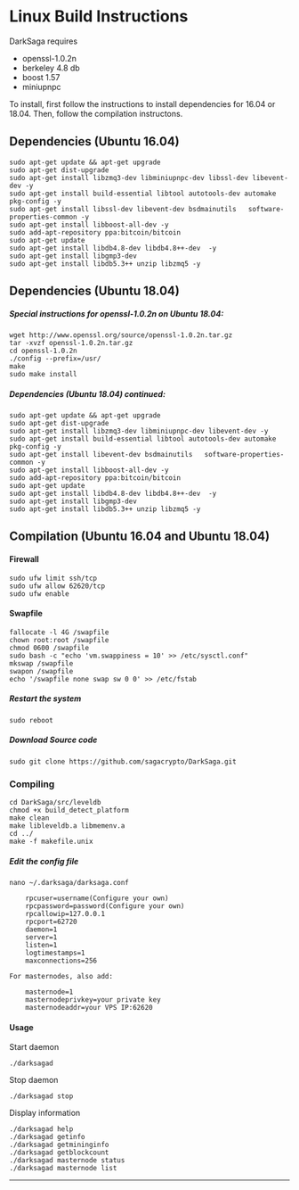 # Linux Build Instructions
DarkSaga requires
* openssl-1.0.2n
* berkeley 4.8 db
* boost 1.57
* miniupnpc

To install, first follow the instructions to install dependencies for 16.04 or 18.04. Then, follow the compilation instructons.

## Dependencies (Ubuntu 16.04)
    sudo apt-get update && apt-get upgrade  
    sudo apt-get dist-upgrade  
    sudo apt-get install libzmq3-dev libminiupnpc-dev libssl-dev libevent-dev -y  
    sudo apt-get install build-essential libtool autotools-dev automake pkg-config -y  
    sudo apt-get install libssl-dev libevent-dev bsdmainutils   software-properties-common -y  
    sudo apt-get install libboost-all-dev -y  
    sudo add-apt-repository ppa:bitcoin/bitcoin  
    sudo apt-get update  
    sudo apt-get install libdb4.8-dev libdb4.8++-dev  -y  
    sudo apt-get install libgmp3-dev
	sudo apt-get install libdb5.3++ unzip libzmq5 -y

  ## Dependencies (Ubuntu 18.04)
  ##### Special instructions for openssl-1.0.2n on Ubuntu 18.04:
    wget http://www.openssl.org/source/openssl-1.0.2n.tar.gz
    tar -xvzf openssl-1.0.2n.tar.gz
    cd openssl-1.0.2n
    ./config --prefix=/usr/
    make
    sudo make install

  ##### Dependencies (Ubuntu 18.04) continued:
    sudo apt-get update && apt-get upgrade  
    sudo apt-get dist-upgrade  
    sudo apt-get install libzmq3-dev libminiupnpc-dev libevent-dev -y  
    sudo apt-get install build-essential libtool autotools-dev automake pkg-config -y  
    sudo apt-get install libevent-dev bsdmainutils   software-properties-common -y  
    sudo apt-get install libboost-all-dev -y  
    sudo add-apt-repository ppa:bitcoin/bitcoin  
    sudo apt-get update  
    sudo apt-get install libdb4.8-dev libdb4.8++-dev  -y  
    sudo apt-get install libgmp3-dev
  	sudo apt-get install libdb5.3++ unzip libzmq5 -y

## Compilation (Ubuntu 16.04 and Ubuntu 18.04)
#### Firewall
    sudo ufw limit ssh/tcp  
    sudo ufw allow 62620/tcp  
    sudo ufw enable  

#### Swapfile
    fallocate -l 4G /swapfile  
    chown root:root /swapfile  
    chmod 0600 /swapfile  
    sudo bash -c "echo 'vm.swappiness = 10' >> /etc/sysctl.conf"  
    mkswap /swapfile  
    swapon /swapfile    
    echo '/swapfile none swap sw 0 0' >> /etc/fstab

#####  Restart the system
    sudo reboot

#####  Download Source code
    sudo git clone https://github.com/sagacrypto/DarkSaga.git

### Compiling  
    cd DarkSaga/src/leveldb  
    chmod +x build_detect_platform  
    make clean  
    make libleveldb.a libmemenv.a  
    cd ../  
    make -f makefile.unix  

##### Edit the config file  
    nano ~/.darksaga/darksaga.conf  

		rpcuser=username(Configure your own)  
		rpcpassword=password(Configure your own)  
		rpcallowip=127.0.0.1  
		rpcport=62720  
		daemon=1  
		server=1  
		listen=1  
		logtimestamps=1  
		maxconnections=256  

	For masternodes, also add:

		masternode=1  
		masternodeprivkey=your private key
		masternodeaddr=your VPS IP:62620

#### Usage  
Start daemon

	./darksagad  

Stop daemon

	./darksagad stop  

Display information  

	./darksagad help
	./darksagad getinfo  
	./darksagad getmininginfo  
	./darksagad getblockcount  
	./darksagad masternode status  
	./darksagad masternode list  
___
